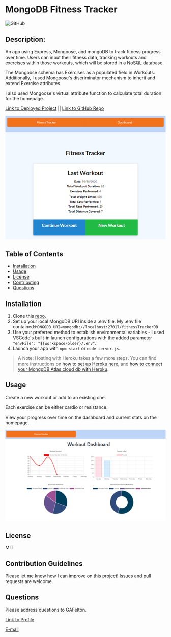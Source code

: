 # MongoDB Fitness Tracker

 ![GitHub](https://img.shields.io/github/license/GAFelton/fitness-tracker-mongodb)

  ## Description:

  An app using Express, Mongoose, and mongoDB to track fitness progress over time. Users can input their fitness data, tracking workouts and exercises within those workouts, which will be stored in a NoSQL database.

The Mongoose schema has Exercises as a populated field in Workouts. Additionally, I used Mongoose's discriminator mechanism to inherit and extend Exercise attributes.

I also used Mongoose's virtual attribute function to calculate total duration for the homepage.

  [Link to Deployed Project](https://nameless-tundra-41076.herokuapp.com/) || [Link to GitHub Repo](https://github.com/GAFelton/fitness-tracker-mongodb)

![homepage-screenshot](.\assets\homepage-screenshot.png)



  ## Table of Contents

 * [Installation](#Installation)
 * [Usage](#Usage)
 * [License](#License)
 * [Contributing](#Contributing)
 * [Questions](#Questions)

  

  ## Installation

1. Clone this [repo](https://github.com/GAFelton/fitness-tracker-mongodb).
2. Set up your local MongoDB URI inside a .env file. My .env file contained:`MONGODB_URI=mongodb://localhost:27017/fitnessTrackerDB`
3. Use your preferred method to establish environmental variables - I used VSCode's built-in launch configurations with the added parameter `"envFile": "${workspaceFolder}/.env"`.
4. Launch your app with `npm start` or `node server.js`.

> A Note: Hosting with Heroku takes a few more steps. You can find more instructions on [how to set up Heroku here](https://devcenter.heroku.com/articles/preparing-a-codebase-for-heroku-deployment), and [how to connect your MongoDB Atlas cloud db with Heroku](https://dev.to/cpclark360/how-to-host-a-restful-node-js-server-with-mongodb-atlas-database-on-heroku-1opl).



  ## Usage

  Create a new workout or add to an existing one.

  Each exercise can be either cardio or resistance.

  View your progress over time on the dashboard and current stats on the homepage.

![dashboard-screenshot](.\assets\dashboard-screenshot.png)



  ## License

  MIT

  

  ## Contribution Guidelines

  Please let me know how I can improve on this project! Issues and pull requests are welcome.



  ## Questions

  Please address questions to GAFelton.

  [Link to Profile](https://github.com/GAFelton)

  [E-mail](64555318+GAFelton@users.noreply.github.com)

